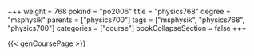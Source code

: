 +++
weight = 768
pokind = "po2006"
title = "physics768"
degree = "msphysik"
parents = ["physics700"]
tags = ["msphysik", "physics768", "physics700"]
categories = ["course"]
bookCollapseSection = false
+++

{{< genCoursePage >}}
